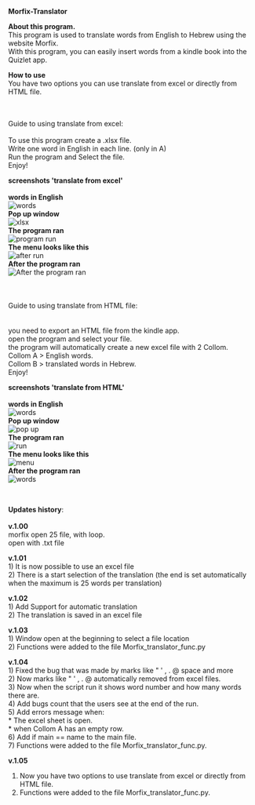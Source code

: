 
**Morfix-Translator**<br />

**About this program.**<br />
This program is used to translate words from English to Hebrew using the website Morfix.<br />
With this program, you can easily insert words from a kindle book into the Quizlet app.<br />




**How to use**<br />
You have two options you can use translate from excel or directly from HTML file.<br />
<br />
<br />

Guide to using translate from excel:<br />
<br />
To use this program create a .xlsx file.<br />
Write one word in English in each line. (only in A)<br />
Run the program and Select the file.<br />
Enjoy!

**screenshots 'translate from excel'**<br />
<br />
**words in English**<br />
![words](https://user-images.githubusercontent.com/82652251/137897373-7ae51219-e12f-4e10-9569-d815a2fe2486.png)
<br />
**Pop up window**<br />
![xlsx](https://user-images.githubusercontent.com/82652251/137897826-1e869df4-3d3b-4e85-b0c4-f4c81e822ab3.png)
<br />
**The program ran**<br />
![program run](https://user-images.githubusercontent.com/82652251/139835492-e2553011-7233-4853-9e85-c72ae40e52aa.png)
<br />
**The menu looks like this**<br />
![after run](https://user-images.githubusercontent.com/82652251/139835551-d7cb42e4-5ae1-4008-acd8-8419f577d7ad.png)
<br />
**After the program ran**<br />
![After the program ran](https://user-images.githubusercontent.com/82652251/137892760-1aae74d5-e826-4079-b2c9-61308d34b821.png)
<br />
<br />
<br />
<br />
Guide to using translate from HTML file:<br />
<br />
<br />
you need to export an HTML file from the kindle app.<br />
open the program and select your file.<br />
the program will automatically create a new excel file with 2 Collom.<br />
Collom A > English words.<br />
Collom B > translated words in Hebrew.<br />
Enjoy!<br />



**screenshots 'translate from HTML'**<br />
<br />
**words in English**<br />
![words](https://user-images.githubusercontent.com/82652251/140636075-cfc5ee8b-63dc-4075-8951-e5a575f8ef8d.png)
<br />
**Pop up window**<br />
![pop up](https://user-images.githubusercontent.com/82652251/140636194-2252d4b3-cd2a-41fe-acc7-2e541c8c8988.png)
<br />
**The program ran**<br />
![run](https://user-images.githubusercontent.com/82652251/140636087-545e41ba-2049-450c-8913-ca54c67316a3.png)
<br />
**The menu looks like this**<br />
![menu](https://user-images.githubusercontent.com/82652251/140636090-449a52e6-e9d4-4fa9-b6b2-81d308aae81e.png)
<br />
**After the program ran**<br />
![words](https://user-images.githubusercontent.com/82652251/140636109-b14ff91a-45b9-4684-b679-839c6d5491eb.png)

<br />








**Updates history**:<br />
<br />
**v.1.00**<br />
  morfix open 25 file, with loop.<br />
  open with .txt file<br />
  
 **v.1.01**<br />
    1) It is now possible to use an excel file<br />
    2) There is a start selection of the translation (the end is set automatically when the maximum is 25 words per translation)<br />
 
 **v.1.02**<br />
    1) Add Support for automatic translation<br />
    2) The translation is saved in an excel file<br />
 
**v.1.03**<br />
    1) Window open at the beginning to select a file location<br />
    2) Functions were added to the file Morfix_translator_func.py<br />
    
 **v.1.04**<br />
    1) Fixed the bug that was made by marks like " ' , . @ space and more<br />
    2) Now marks like  " ' , . @ automatically removed from excel files.<br />
    3) Now when the script run it shows word number and how many words there are.<br />
    4) Add bugs count that the users see at the end of the run.<br />
    5) Add errors message when:<br />
         * The excel sheet is open.<br />
         * when Collom A has an empty row.<br />
    6) Add if main == name to the main file.<br />
    7) Functions were added to the file Morfix_translator_func.py.<br />

 **v.1.05**<br />
  1) Now you have two options to use translate from excel or directly from HTML file.<br />
  2) Functions were added to the file Morfix_translator_func.py.<br />
